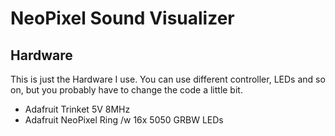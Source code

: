 # NeoPixel Sound Visualizer

## Hardware

This is just the Hardware I use. You can use different controller, LEDs and so on, but you probably have to change the code a little bit.

* Adafruit Trinket 5V 8MHz
* Adafruit NeoPixel Ring /w 16x 5050 GRBW LEDs
